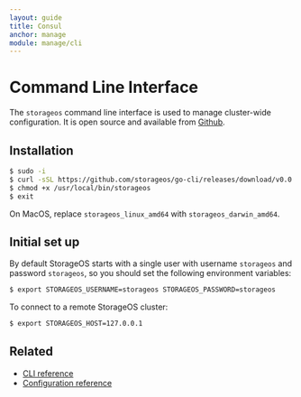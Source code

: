 ```yaml
---
layout: guide
title: Consul
anchor: manage
module: manage/cli
---
```


# Command Line Interface

The `storageos` command line interface is used to manage cluster-wide
configuration. It is open source and available from [Github](https://github.com/storageos/go-cli/releases).

## Installation

```bash
$ sudo -i
$ curl -sSL https://github.com/storageos/go-cli/releases/download/v0.0.2/storageos_linux_amd64 > /usr/local/bin/storageos
$ chmod +x /usr/local/bin/storageos
$ exit
```

On MacOS, replace `storageos_linux_amd64` with `storageos_darwin_amd64`.

## Initial set up

By default StorageOS starts with a single user with username `storageos` and
password `storageos`, so you should set the following environment variables:
```bash
$ export STORAGEOS_USERNAME=storageos STORAGEOS_PASSWORD=storageos
```

To connect to a remote StorageOS cluster:
```bash
$ export STORAGEOS_HOST=127.0.0.1
```

## Related

* [CLI reference](../reference/cli.html)
* [Configuration reference](../reference/configuration.html)
